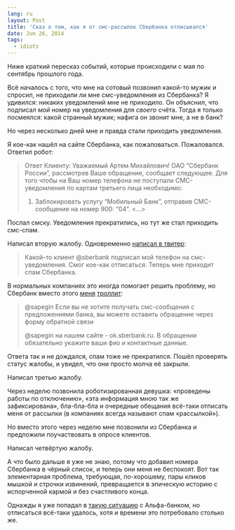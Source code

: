 ```yaml
---
lang: ru
layout: Post
title: 'Сказ о том, как я от смс-рассылок Сбербанка отписывался'
date: Jun 26, 2014
tags:
  - idiots
---
```


Ниже краткий пересказ событий, которые происходили с мая по сентябрь прошлого года.

Всё началось с того, что мне на сотовый позвонил какой-то мужик и спросил, не приходили ли мне смс-уведомления из Сбербанка? Я удивился: никаких уведомлений мне не приходило. Он объяснил, что подписал *мой* номер на уведомления для *своего* счёта. Тогда я только посмеялся: какой странный мужик; нафига он звонит мне, а не в банк?

Но через несколько дней мне и правда стали приходить уведомления.

<!--more-->

Я кое-как нашёл на сайте Сбербанка, как пожаловаться. Пожаловался. Ответил робот:

> Ответ Клиенту:
>  Уважаемый Артем Михайлович!
>  ОАО “Сбербанк России”, рассмотрев Ваше обращение, сообщает следующее.
>  Для того чтобы на Ваш номер телефона не поступали СМС-уведомления по картам
>  третьего лица необходимо:
>  1. Заблокировать услугу “Мобильный Банк”, отправив СМС-сообщение на номер
>  900:
>  “04”.
>  <...>

Послал смску. Уведомления прекратились, но тут же стал приходить смс-спам.

Написал вторую жалобу. Одновременно [написал в твитер](https://twitter.com/sapegin/statuses/357035675083747328):

> Какой-то клиент @sberbank подписал мой телефон на смс-уведомления. Смог кое-как отписаться. Теперь мне приходит спам Сбербанка.

В нормальных компаниях это иногда помогает решить проблему, но Сбербанк вместо этого [меня](https://twitter.com/sberbank/status/357040144324366337) [троллит](https://twitter.com/sberbank/status/357040161223225345):

> @sapegin Если вы не хотите получать смс-сообщения с предложениями банка, вы можете оставить обращение через форму обратной связи
>
> @sapegin на нашем сайте - ok.sberbank.ru. В обращении обязательно укажите ваши фио и контактные данные.

Ответа так и не дождался, спам тоже не прекратился. Пошёл проверять статус жалобы, и увидел, что они просто молча её закрыли.

Написал третью жалобу.

Через неделю позвонила роботизированная девушка: «проведены работы по отключению», «эта информация мною так же зафиксирована», бла-бла-бла и очередные обещания всё-таки отписать меня от рассылки (в компаниях всегда называют спам «рассылкой»).

Но вместо этого через неделю мне позвонили из Сбербанка и предложили поучаствовать в опросе клиентов.

Написал четвёртую жалобу.

А что было дальше я уже не знаю, потому что добавил номера Сбербанка в чёрный список, и теперь они меня не беспокоят. Вот так элементарная проблема, требующая, по-хорошему, пары кликов мышкой и строчки извинений, превращается в эпическую историю с испорченной кармой и без счастливого конца.

Однажды я уже попадал в [такую ситуацию](http://birdwatcher.ru/blog/2544/) с Альфа-банком, но отписаться всё-таки удалось, хотя и времени это потребовало столько же.
